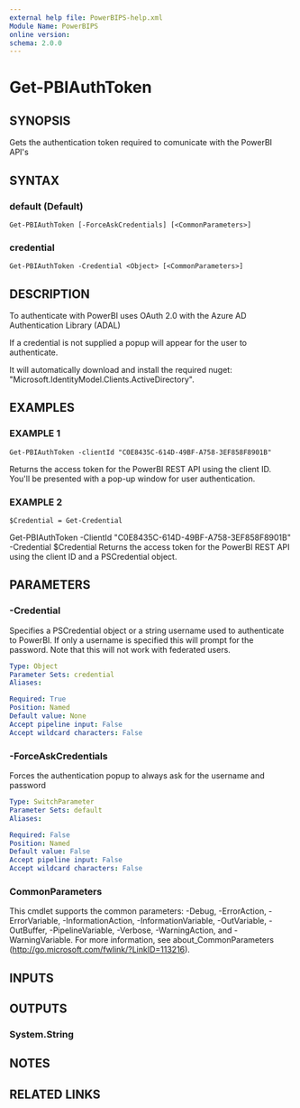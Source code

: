 ```yaml
---
external help file: PowerBIPS-help.xml
Module Name: PowerBIPS
online version:
schema: 2.0.0
---
```


# Get-PBIAuthToken

## SYNOPSIS
Gets the authentication token required to comunicate with the PowerBI API's

## SYNTAX

### default (Default)
```
Get-PBIAuthToken [-ForceAskCredentials] [<CommonParameters>]
```

### credential
```
Get-PBIAuthToken -Credential <Object> [<CommonParameters>]
```

## DESCRIPTION
To authenticate with PowerBI uses OAuth 2.0 with the Azure AD Authentication Library (ADAL)

If a credential is not supplied a popup will appear for the user to authenticate.

It will automatically download and install the required nuget: "Microsoft.IdentityModel.Clients.ActiveDirectory".

## EXAMPLES

### EXAMPLE 1
```
Get-PBIAuthToken -clientId "C0E8435C-614D-49BF-A758-3EF858F8901B"
```

Returns the access token for the PowerBI REST API using the client ID.
You'll be presented with a pop-up window for 
user authentication.

### EXAMPLE 2
```
$Credential = Get-Credential
```

Get-PBIAuthToken -ClientId "C0E8435C-614D-49BF-A758-3EF858F8901B" -Credential $Credential
         Returns the access token for the PowerBI REST API using the client ID and a PSCredential object.

## PARAMETERS

### -Credential
Specifies a PSCredential object or a string username used to authenticate to PowerBI.
If only a username is specified 
this will prompt for the password.
Note that this will not work with federated users.

```yaml
Type: Object
Parameter Sets: credential
Aliases:

Required: True
Position: Named
Default value: None
Accept pipeline input: False
Accept wildcard characters: False
```

### -ForceAskCredentials
Forces the authentication popup to always ask for the username and password

```yaml
Type: SwitchParameter
Parameter Sets: default
Aliases:

Required: False
Position: Named
Default value: False
Accept pipeline input: False
Accept wildcard characters: False
```

### CommonParameters
This cmdlet supports the common parameters: -Debug, -ErrorAction, -ErrorVariable, -InformationAction, -InformationVariable, -OutVariable, -OutBuffer, -PipelineVariable, -Verbose, -WarningAction, and -WarningVariable.
For more information, see about_CommonParameters (http://go.microsoft.com/fwlink/?LinkID=113216).

## INPUTS

## OUTPUTS

### System.String

## NOTES

## RELATED LINKS
